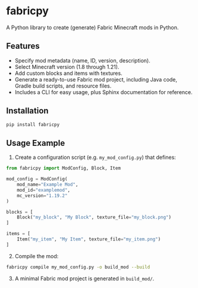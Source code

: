 # fabricpy

A Python library to create (generate) Fabric Minecraft mods in Python.

## Features

-   Specify mod metadata (name, ID, version, description).
-   Select Minecraft version (1.8 through 1.21).
-   Add custom blocks and items with textures.
-   Generate a ready-to-use Fabric mod project, including Java code, Gradle build scripts, and resource files.
-   Includes a CLI for easy usage, plus Sphinx documentation for reference.

## Installation

```bash
pip install fabricpy
```

## Usage Example

1. Create a configuration script (e.g. `my_mod_config.py`) that defines:

```python
from fabricpy import ModConfig, Block, Item

mod_config = ModConfig(
    mod_name="Example Mod",
    mod_id="examplemod",
    mc_version="1.19.2"
)

blocks = [
    Block("my_block", "My Block", texture_file="my_block.png")
]

items = [
    Item("my_item", "My Item", texture_file="my_item.png")
]
```

2. Compile the mod:
```bash
fabricpy compile my_mod_config.py -o build_mod --build
```

3. A minimal Fabric mod project is generated in `build_mod/`.